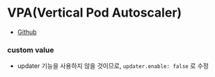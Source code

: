 # VPA(Vertical Pod Autoscaler)
* [Github](https://github.com/kubernetes/autoscaler/tree/master/vertical-pod-autoscaler)

### custom value
* updater 기능을 사용하지 않을 것이므로, `updater.enable: false` 로 수정
<br>